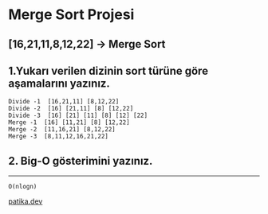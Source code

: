 # Merge Sort Projesi

## [16,21,11,8,12,22] -> Merge Sort

## 1.Yukarı verilen dizinin sort türüne göre aşamalarını yazınız.

```
Divide -1  [16,21,11] [8,12,22]
Divide -2  [16] [21,11] [8] [12,22]
Divide -3  [16] [21] [11] [8] [12] [22]
Merge -1  [16] [11,21] [8] [12,22]
Merge -2  [11,16,21] [8,12,22]
Merge -3  [8,11,12,16,21,22]

```

## 2. Big-O gösterimini yazınız.

---

```
O(nlogn)

```

[patika.dev](https://app.patika.dev/)
